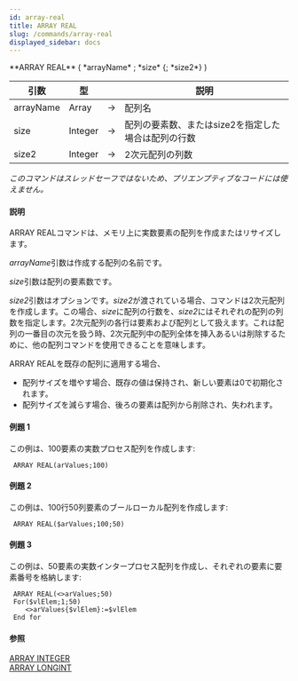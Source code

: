 ```yaml
---
id: array-real
title: ARRAY REAL
slug: /commands/array-real
displayed_sidebar: docs
---
```


<!--REF #_command_.ARRAY REAL.Syntax-->**ARRAY REAL** ( *arrayName* ; *size* {; *size2*} )<!-- END REF-->
<!--REF #_command_.ARRAY REAL.Params-->
| 引数 | 型 |  | 説明 |
| --- | --- | --- | --- |
| arrayName | Array | &#8594;  | 配列名 |
| size | Integer | &#8594;  | 配列の要素数、またはsize2を指定した場合は配列の行数 |
| size2 | Integer | &#8594;  | 2次元配列の列数 |

<!-- END REF-->

*このコマンドはスレッドセーフではないため、プリエンプティブなコードには使えません。*


#### 説明 

<!--REF #_command_.ARRAY REAL.Summary-->ARRAY REALコマンドは、メモリ上に実数要素の配列を作成またはリサイズします。<!-- END REF-->  
  
*arrayName*引数は作成する配列の名前です。  
  
*size*引数は配列の要素数です。  
  
*size2*引数はオプションです。*size2*が渡されている場合、コマンドは2次元配列を作成します。この場合、*size*に配列の行数を、*size2*にはそれぞれの配列の列数を指定します。2次元配列の各行は要素および配列として扱えます。これは配列の一番目の次元を扱う時、2次元配列中の配列全体を挿入あるいは削除するために、他の配列コマンドを使用できることを意味します。  
  
ARRAY REALを既存の配列に適用する場合、  

* 配列サイズを増やす場合、既存の値は保持され、新しい要素は0で初期化されます。
* 配列サイズを減らす場合、後ろの要素は配列から削除され、失われます。

#### 例題 1 

この例は、100要素の実数プロセス配列を作成します:  

```4d
 ARRAY REAL(arValues;100)
```

#### 例題 2 

この例は、100行50列要素のブールローカル配列を作成します:  

```4d
 ARRAY REAL($arValues;100;50)
```

#### 例題 3 

この例は、50要素の実数インタープロセス配列を作成し、それぞれの要素に要素番号を格納します:  

```4d
 ARRAY REAL(<>arValues;50)
 For($vlElem;1;50)
    <>arValues{$vlElem}:=$vlElem
 End for
```

#### 参照 

[ARRAY INTEGER](array-integer.md)  
[ARRAY LONGINT](array-longint.md)  